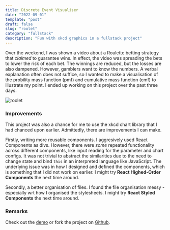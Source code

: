 ```yaml
---
title: Discrete Event Visualiser
date: "2022-09-01"
template: "post"
draft: false
slug: "roolet"
category: "fullstack"
description: "Fun with xkcd graphics in a fullstack project"
---
```


Over the weekend, I was shown a video about a Roulette betting strategy that *claimed* to guarantee wins. In effect, the video was spreading the bets to lower the risk of each bet. The winnings are reduced, but the losses are also dampened. However, gamblers want to know the numbers. A verbal explanation often does not suffice, so I wanted to make a visualisation of the probility mass function (pmf) and cumulative mass function (cmf) to illustrate my point. I ended up working on this project over the past three days.

![roolet](/media/roolet.png)

### Improvements

This project was also a chance for me to use the xkcd chart library that I had chanced upon earlier. Admittedly, there are improvements I can make.

Firstly, writing more reusable components. I aggresively used React Components as divs. However, there were *some* repeated functionality across different components, like input reading for the parameter and chart configs. It was not trivial to abstract the similarities due to the need to change state and bind `this` in an interpreted language like JavaScript. The underlying issue was in how I designed and defined the components, which is something that I did not work on earlier. I might try **React Highed-Order Components** the next time around.

Secondly, a better organisation of files. I found the file organisation messy - especially wrt how I organised the stylesheets. I might try **React Styled Components** the next time around.

### Remarks

Check out the [demo](https://roolets.netlify.app) or fork the project on [Github](https://github.com/pikulet/roolet).
